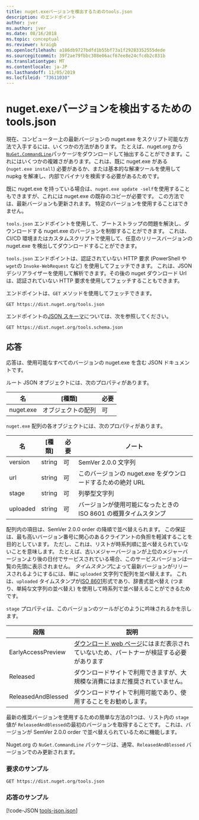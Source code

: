 ```yaml
---
title: nuget.exeバージョンを検出するためのtools.json
description: のエンドポイント
author: jver
ms.author: jver
ms.date: 08/16/2018
ms.topic: conceptual
ms.reviewer: kraigb
ms.openlocfilehash: a186db9727bdfd1b55bf73a1f29283352555dede
ms.sourcegitcommit: 39f2ae79fbbc308e06acf67ee8e24cfcdb2c831b
ms.translationtype: MT
ms.contentlocale: ja-JP
ms.lasthandoff: 11/05/2019
ms.locfileid: "73611030"
---
```

# <a name="toolsjson-for-discovering-nugetexe-versions"></a>nuget.exeバージョンを検出するためのtools.json

現在、コンピューター上の最新バージョンの nuget.exe をスクリプト可能な方法で入手するには、いくつかの方法があります。 たとえば、nuget.org から[`NuGet.CommandLine`](https://www.nuget.org/packages/NuGet.CommandLine/)パッケージをダウンロードして抽出することができます。これにはいくつかの複雑さがあります。これは、既に nuget.exe がある (`nuget.exe install`) 必要があるか、または基本的な解凍ツールを使用して nupkg を解凍し、内部でバイナリを検索する必要があるためです。

既に nuget.exe を持っている場合は、`nuget.exe update -self`を使用することもできますが、これには nuget.exe の既存のコピーが必要です。 この方法では、最新バージョンも更新されます。 特定のバージョンを使用することはできません。

`tools.json` エンドポイントを使用して、ブートストラップの問題を解決し、ダウンロードする nuget.exe のバージョンを制御することができます。 これは、CI/CD 環境またはカスタムスクリプトで使用して、任意のリリースバージョンの nuget.exe を検出してダウンロードすることができます。

`tools.json` エンドポイントは、認証されていない HTTP 要求 (PowerShell や `wget`の `Invoke-WebRequest` など) を使用してフェッチできます。 これは、JSON デシリアライザーを使用して解析できます。その後の nuget ダウンロード Url は、認証されていない HTTP 要求を使用してフェッチすることもできます。

エンドポイントは、`GET` メソッドを使用してフェッチできます。

    GET https://dist.nuget.org/tools.json

エンドポイントの[JSON スキーマ](https://json-schema.org/)については、次を参照してください。

    GET https://dist.nuget.org/tools.schema.json

## <a name="response"></a>応答

応答は、使用可能なすべてのバージョンの nuget.exe を含む JSON ドキュメントです。

ルート JSON オブジェクトには、次のプロパティがあります。

名      | [種類]             | 必要
--------- | ---------------- | --------
nuget.exe | オブジェクトの配列 | 可

`nuget.exe` 配列の各オブジェクトには、次のプロパティがあります。

名     | [種類]   | 必要 | ノート
-------- | ------ | -------- | -----
version  | string | 可      | SemVer 2.0.0 文字列
url      | string | 可      | このバージョンの nuget.exe をダウンロードするための絶対 URL
stage    | string | 可      | 列挙型文字列
uploaded | string | 可      | バージョンが使用可能になったときの ISO 8601 の概算タイムスタンプ

配列内の項目は、SemVer 2.0.0 order の降順で並べ替えられます。 この保証は、最も高いバージョン番号に関心のあるクライアントの負担を軽減することを目的としています。 ただし、これは、リストが時系列順に並べ替えられていないことを意味します。 たとえば、古いメジャーバージョンが上位のメジャーバージョンより後の日付でサービスされている場合、このサービスバージョンは一覧の先頭に表示されません。 *タイムスタンプ*によって最新バージョンがリリースされるようにするには、単に `uploaded` 文字列で配列を並べ替えます。 これは、`uploaded` タイムスタンプが[ISO 8601](https://www.iso.org/iso-8601-date-and-time-format.html)形式であり、辞書式並べ替え (つまり、単純な文字列の並べ替え) を使用して時系列で並べ替えることができるためです。

`stage` プロパティは、このバージョンのツールがどのように吟味されるかを示します。 

段階              | 説明
------------------ | ------
EarlyAccessPreview | [ダウンロード web ページ](https://www.nuget.org/downloads)にはまだ表示されていないため、パートナーが検証する必要があります
Released           | ダウンロードサイトで利用できますが、大規模な消費にはまだ推奨されていません。
ReleasedAndBlessed | ダウンロードサイトで利用可能であり、使用することをお勧めします。

最新の推奨バージョンを使用するための簡単な方法の1つは、リスト内の `stage` 値が `ReleasedAndBlessed`の最初のバージョンを取得することです。 これは、バージョンが SemVer 2.0.0 order で並べ替えられているために機能します。

Nuget.org の `NuGet.CommandLine` パッケージは、通常、`ReleasedAndBlessed` バージョンでのみ更新されます。

### <a name="sample-request"></a>要求のサンプル

    GET https://dist.nuget.org/tools.json

### <a name="sample-response"></a>応答のサンプル

[!code-JSON [tools-json.json](./_data/tools-json.json)]

